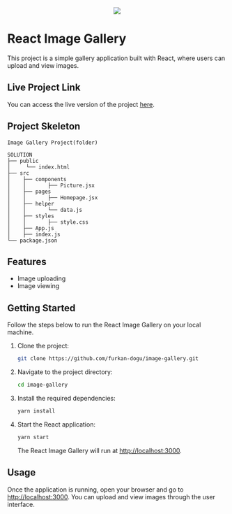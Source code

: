 <div align="center">
  <img src="https://github.com/furkan-dogu/image-gallery/blob/main/img-gallery.gif"/>
</div>


# React Image Gallery

This project is a simple gallery application built with React, where users can upload and view images.

## Live Project Link

You can access the live version of the project [here](https://image-gallery-omega-inky.vercel.app/).

## Project Skeleton

```
Image Gallery Project(folder)
     
SOLUTION
├── public
│     └── index.html
├── src
│    ├── components
│    │       ├── Picture.jsx
│    ├── pages
│    │       ├── Homepage.jsx
│    ├── helper
│    │       └── data.js
│    ├── styles
│    │       ├── style.css
│    ├── App.js
│    ├── index.js
└── package.json
```

## Features

- Image uploading
- Image viewing

## Getting Started

Follow the steps below to run the React Image Gallery on your local machine.

1. Clone the project:

    ```bash
    git clone https://github.com/furkan-dogu/image-gallery.git
    ```

2. Navigate to the project directory:

    ```bash
    cd image-gallery
    ```

3. Install the required dependencies:

    ```bash
    yarn install
    ```

4. Start the React application:

    ```bash
    yarn start
    ```

    The React Image Gallery will run at [http://localhost:3000](http://localhost:3000).

## Usage

Once the application is running, open your browser and go to [http://localhost:3000](http://localhost:3000). You can upload and view images through the user interface.
